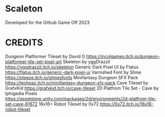 # Scaleton
Developed for the Github Game Off 2023

# CREDITS
Dungeon Platformer Tileset by David G https://incolgames.itch.io/dungeon-platformer-tile-set-pixel-art
Skeleton by yggDrazzil https://yggdrazzil.itch.io/skeleton
Generic Dark Pixel UI by Flatus https://flatus.itch.io/generic-dark-pixel-ui
Varnished Font by Slime https://pleeze.itch.io/slimesfonts
Minifantasy Dungeon SFX Pack https://leohpaz.itch.io/minifantasy-dungeon-sfx-pack
Cave Tileset by GrafxKid https://grafxkid.itch.io/cave-tileset
2D Platfrom Tile Set - Cave by Iphigedia Pixels https://assetstore.unity.com/packages/2d/environments/2d-platfrom-tile-set-cave-61672
16x16+ Robot Tileset by 0x72 https://0x72.itch.io/16x16-robot-tileset